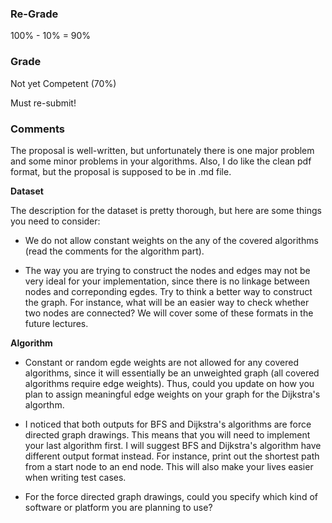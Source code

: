 ### Re-Grade
100% - 10% = 90%

### Grade

Not yet Competent (70%)

Must re-submit!


### Comments

The proposal is well-written, but unfortunately there is one major problem and some minor problems in your algorithms. Also, I do like the clean pdf format, but the proposal is supposed to be in .md file.


**Dataset**

The description for the dataset is pretty thorough, but here are some things you need to consider:

- We do not allow constant weights on the any of the covered algorithms (read the comments for the algorithm part).

- The way you are trying to construct the nodes and edges may not be very ideal for your implementation, since there is no linkage between nodes and correponding egdes. Try to think a better way to construct the graph. For instance, what will be an easier way to check whether two nodes are connected? We will cover some of these formats in the future lectures.


**Algorithm**
- Constant or random egde weights are not allowed for any covered algorithms, since it will essentially be an unweighted graph (all covered algorithms require edge weights). Thus, could you update on how you plan to assign meaningful edge weights on your graph for the Dijkstra's algorthm.

- I noticed that both outputs for BFS and Dijkstra's algorithms are force directed graph drawings. This means that you will need to implement your last algorithm first. I will suggest BFS and Dijkstra's algorithm have different output format instead. For instance, print out the shortest path from a start node to an end node. This will also make your lives easier when writing test cases.

- For the force directed graph drawings, could you specify which kind of software or platform you are planning to use?
